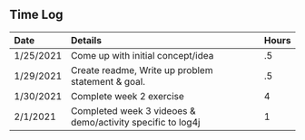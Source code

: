 ## Time Log ##


| Date      | Details | Hours |
|:----------|:--------|:------|
| 1/25/2021 | Come up with initial concept/idea |.5|
|1/29/2021|Create readme, Write up problem statement & goal. |.5|
|1/30/2021|Complete week 2 exercise|4|
|2/1/2021|Completed week 3 videoes & demo/activity specific to log4j|1|